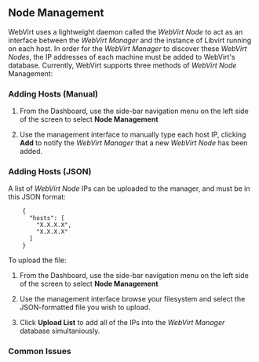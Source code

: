 ## Node Management ##

WebVirt uses a lightweight daemon called the *WebVirt Node* to act as an interface between the *WebVirt Manager* and the instance of Libvirt running on each host.  In order for the *WebVirt Manager* to discover these *WebVirt Nodes*, the IP addresses of each machine must be added to WebVirt's database.  Currently, WebVirt supports three methods of *WebVirt Node* Management:

### Adding Hosts (Manual) ###

1.  From the Dashboard, use the side-bar navigation menu on the left side of the screen to select **Node Management**

2.  Use the management interface to manually type each host IP, clicking **Add** to notify the *WebVirt Manager* that a new *WebVirt Node* has been added.

### Adding Hosts (JSON) ###

A list of *WebVirt Node* IPs can be uploaded to the manager, and must be in this JSON format:

		{
		  "hosts": [
		    "X.X.X.X",
		    "X.X.X.X"
		  ]
		}

To upload the file:

1.  From the Dashboard, use the side-bar navigation menu on the left side of the screen to select **Node Management**

2.  Use the management interface browse your filesystem and select the JSON-formatted file you wish to upload.

3.  Click **Upload List** to add all of the IPs into the *WebVirt Manager* database simultaniously. 

### Common Issues ###